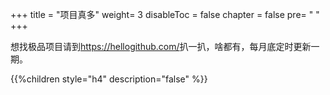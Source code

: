 +++
title = "项目真多"
weight= 3
disableToc = false
chapter = false
pre= "<i class='fas fa-info-circle'></i> "
+++

想找极品项目请到<https://hellogithub.com/>扒一扒，啥都有，每月底定时更新一期。

{{%children style="h4" description="false" %}}
